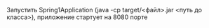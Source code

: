 Запустить Spring1Application (java -cp target/<файл>.jar <путь до класса>), приложение стартует на 8080 порте
